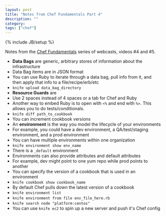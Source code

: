 ```yaml
---
layout: post
title: "Notes from Chef Fundamentals Part 4"
description: ""
category: 
tags: ["chef"]
---
```

{% include JB/setup %}

Notes from the [Chef Fundamentals](http://learn.getchef.com/fundamentals-series) series of webcasts, videos #4 and #5.

* **Data Bags** are generic, arbitrary stores of information about the infrastructure
* Data Bag items are in JSON format
* You can use Ruby to iterate through a data bag, pull info from it, and then apply that info to a file/recipe/erb/etc
* ``knife upload data_bag_directory``
* **Resource Guards** are
* Use 2 spaces instead of 4 spaces or a tab for Chef and Ruby
* Another way to embed Ruby is to open with ``<%`` and end with ``%>``.  This allows you to do tests/conditionals.
* ``knife diff path_to_cookbook``
* You can increment cookbook versions
* An **environment** is the way you model the lifecycle of your environments
* For example, you could have a dev environment, a QA/test/staging environment, and a prod environment
* You can have multiple environments within one organization
* ``knife environment show env_name``
* There is a ``_default`` environment
* Environments can also provide attributes and default attributes
* For example, dev might point to one yum repo while prod points to another
* You can specify the version of a cookbook that is used in an environment
* ``knife cookbook show cookbook_name``
* By default Chef pulls down the latest version of a cookbook
* ``knife environment list``
* ``knife environment from file env_file_here.rb``
* ``knife search node "platform:centos"``
* You can use ``knife ec2`` to spin up a new server and push it's Chef config